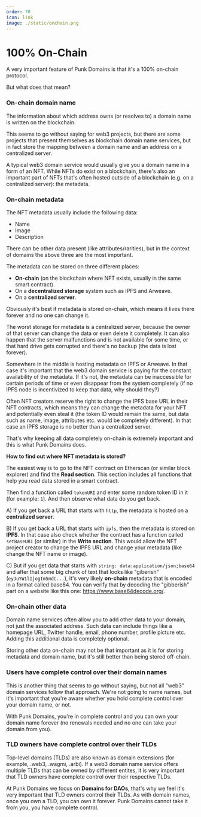 ```yaml
---
order: 70
icon: link
image: ./static/onchain.png
---
```


# 100% On-Chain

A very important feature of Punk Domains is that it's a 100% on-chain protocol.

But what does that mean?

### On-chain domain name

The information about which address owns (or resolves to) a domain name is written on the blockchain. 

This seems to go without saying for web3 projects, but there are some projects that present themselves as blockchain domain name services, but in fact store the mapping between a domain name and an address on a centralized server.

A typical web3 domain service would usually give you a domain name in a form of an NFT. While NFTs do exist on a blockchain, there's also an important part of NFTs that's often hosted outside of a blockchain (e.g. on a centralized server): the metadata.

### On-chain metadata

The NFT metadata usually include the following data:

- Name
- Image
- Description

There can be other data present (like attributes/rarities), but in the context of domains the above three are the most important.

The metadata can be stored on three different places:

- **On-chain** (on the blockchain where NFT exists, usually in the same smart contract).
- On a **decentralized storage** system such as IPFS and Arweave.
- On a **centralized server**.

Obviously it's best if metadata is stored on-chain, which means it lives there forever and no one can change it. 

The worst storage for metadata is a centralized server, because the owner of that server can change the data or even delete it completely. It can also happen that the server malfunctions and is not available for some time, or that hard drive gets corrupted and there's no backup (the data is lost forever).

Somewhere in the middle is hosting metadata on IPFS or Arweave. In that case it's important that the web3 domain service is paying for the constant availability of the metadata. If it's not, the metadata can be inaccessible for certain periods of time or even disappear from the system completely (if no IPFS node is incentivized to keep that data, why should they?)

Often NFT creators reserve the right to change the IPFS base URL in their NFT contracts, which means they can change the metadata for your NFT and potentially even steal it (the token ID would remain the same, but data such as name, image, attributes etc. would be completely different). In that case an IPFS storage is no better than a centralized server.

That's why keeping all data completely on-chain is extremely important and this is what Punk Domains does.

**How to find out where NFT metadata is stored?**

The easiest way is to go to the NFT contract on Etherscan (or similar block explorer) and find the **Read section**. This section includes all functions that help you read data stored in a smart contract. 

Then find a function called `tokenURI` and enter some random token ID in it (for example: `1`). And then observe what data do you get back.

A) If you get back a URL that starts with `http`, the metadata is hosted on a **centralized server**.

B) If you get back a URL that starts with `ipfs`, then the metadata is stored on **IPFS**. In that case also check whether the contract has a function called `setBaseURI` (or similar) in the **Write section**. This would allow the NFT project creator to change the IPFS URL and change your metadata (like change the NFT name or image).

C) But if you get data that starts with `string: data:application/json;base64` and after that some big chunk of text that looks like "giberish" (`eyJuYW1lIjogIm5mdC...`), it's very likely **on-chain** metadata that is encoded in a format called base64. You can verify that by decoding the "gibberish" part on a website like this one: https://www.base64decode.org/.

### On-chain other data

Domain name services often allow you to add other data to your domain, not just the associated address. Such data can include things like a homepage URL, Twitter handle, email, phone number, profile picture etc. Adding this additional data is completely optional.

Storing other data on-chain may not be that important as it is for storing metadata and domain name, but it's still better than being stored off-chain.

### Users have complete control over their domain names

This is another thing that seems to go without saying, but not all "web3" domain services follow that approach. We're not going to name names, but it's important that you're aware whether you hold complete control over your domain name, or not. 

With Punk Domains, you're in complete control and you can own your domain name forever (no renewals needed and no one can take your domain from you).

### TLD owners have complete control over their TLDs

Top-level domains (TLDs) are also known as domain extensions (for example, .web3, .wagmi, .arbi). If a web3 domain name service offers multiple TLDs that can be owned by different entites, it is very important that TLD owners have complete control over their respective TLDs.

At Punk Domains we focus on **Domains for DAOs**, that's why we feel it's very important that TLD owners control their TLDs. As with domain names, once you own a TLD, you can own it forever. Punk Domains cannot take it from you, you have complete control.